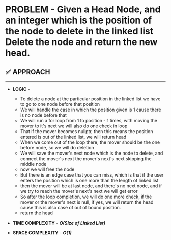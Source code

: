 # PROBLEM - Given a Head Node, and an integer which is the position of the node to delete in the linked list Delete the node and return the new head.

## ✅ APPROACH
---------------
- **LOGIC** - 
    - To delete a node at the particular position in the linked list we have to go to one node before that position
    - We will handle the case in which the position given is 1 cause there is no node before that
    - We will run a for loop from 1 to position - 1 times, with moving the mover to it's next we will also do one check in loop
    - That if the mover becomes nullptr, then this means the position entered is out of the linked list, we will return head
    - When we come out of the loop there, the mover should be the one before node, so we will do deletion
    - We will save the mover's next node which is the node to delete, and connect the mover's next the mover's next's next skipping the middle node
    - now we will free the node
    - But there is an edge case that you can miss, which is that if the user enters the position which is one more than the length of linked list
    - then the mover will be at last node, and there's no next node, and if we try to reach the mover's next's next we will get error
    - So after the loop completion, we will do one more check, if the mover or the mover's next is null, if yes, we will return the head cause this is also case of out of bound position.
    - return the head

- **TIME COMPLEXITY** - ***O(Size of Linked List)***
- **SPACE COMPLEXITY** - ***O(1)***
